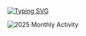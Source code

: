 
[![Typing SVG](https://readme-typing-svg.herokuapp.com?font=Orbitron&size=22&duration=3500&color=00FF00&background=0D1117&lines=FRONT-END+DEVELOPER;ALWAYS+LEARNING)](https://git.io/typing-svg) 

![2025 Monthly Activity](https://github-readme-stats.vercel.app/api?username=FridayBlessed&show_icons=true&theme=dark&bg_color=000000&title_color=00FF7F&hide_title=true&custom_title=2025+Monthly+Contributions&include_all_commits=true&line_height=24&disable_animations=true)
